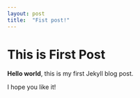 ```yaml
---
layout: post
title:  "Fist post!"
---
```


# This is First Post

**Hello world**, this is my first Jekyll blog post.

I hope you like it!